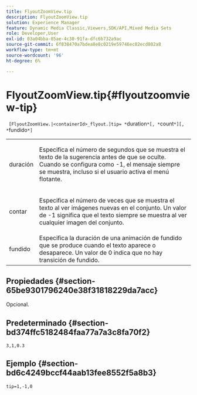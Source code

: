 ```yaml
---
title: FlyoutZoomView.tip
description: FlyoutZoomView.tip
solution: Experience Manager
feature: Dynamic Media Classic,Viewers,SDK/API,Mixed Media Sets
role: Developer,User
exl-id: 03a04bba-85ae-4c30-91fa-dfc6b732a9ac
source-git-commit: 6f838470a7bdea8e8c0219e59746ec82ecd802a8
workflow-type: tm+mt
source-wordcount: '96'
ht-degree: 6%

---
```


# FlyoutZoomView.tip{#flyoutzoomview-tip}

` [FlyoutZoomView.|<containerId>_flyout.]tip= *`duration`*[, *`count`*][, *`fundido`*]`

<table id="table_E314540D347D47699C04EB80D20C0721"> 
 <tbody> 
  <tr> 
   <td colname="col1"> <p> <span class="codeph"><span class="varname"> duración</span></span> </p> </td> 
   <td colname="col2"> <p> Especifica el número de segundos que se muestra el texto de la sugerencia antes de que se oculte. Cuando se configura como <span class="codeph"> -1</span>, el mensaje siempre se muestra, incluso si el usuario activa el menú flotante. </p> </td> 
  </tr> 
  <tr> 
   <td colname="col1"> <p> <span class="codeph"><span class="varname"> contar</span></span> </p> </td> 
   <td colname="col2"> <p> Especifica el número de veces que se muestra el texto al ver imágenes nuevas en el conjunto. Un valor de <span class="codeph"> -1</span> significa que el texto siempre se muestra al ver cualquier imagen del conjunto. </p> </td> 
  </tr> 
  <tr> 
   <td colname="col1"> <p> <span class="codeph"><span class="varname"> fundido</span></span> </p> </td> 
   <td colname="col2"> Especifica la duración de una animación de fundido que se produce cuando el texto aparece o desaparece. Un valor de <span class="codeph"> 0</span> indica que no hay transición de fundido. </td> 
  </tr> 
 </tbody> 
</table>

## Propiedades {#section-65be9301796240e38f31818229da7acc}

Opcional.

## Predeterminado {#section-bd374ffc5182484faa77a7a3c8fa70f2}

`3,1,0.3`

## Ejemplo {#section-bd6c4249bccf44aab13fee8552f5a8b3}

`tip=1,-1,0`
